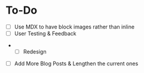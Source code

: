 # To-Do
- [ ] Use MDX to have block images rather than inline
- [ ] User Testing & Feedback
- - [ ] Redesign
- [ ] Add More Blog Posts & Lengthen the current ones
